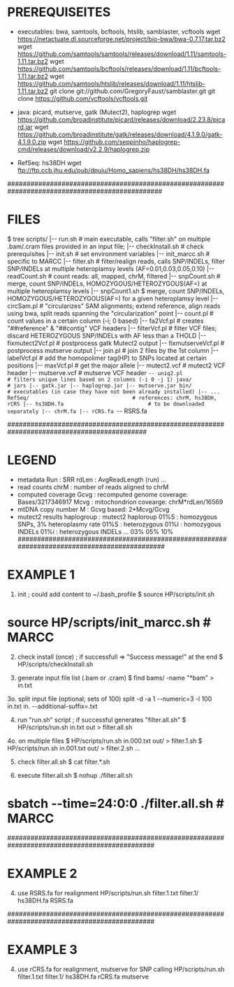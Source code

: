 # PREREQUISEITES

* executables: bwa, samtools, bcftools, htslib, samblaster, vcftools
  wget https://netactuate.dl.sourceforge.net/project/bio-bwa/bwa-0.7.17.tar.bz2
  wget https://github.com/samtools/samtools/releases/download/1.11/samtools-1.11.tar.bz2
  wget https://github.com/samtools/bcftools/releases/download/1.11/bcftools-1.11.tar.bz2
  wget https://github.com/samtools/htslib/releases/download/1.11/htslib-1.11.tar.bz2
  git  clone git://github.com/GregoryFaust/samblaster.git
  git  clone https://github.com/vcftools/vcftools.git

* java: picard, mutserve, gatk (Mutect2), haplogrep
  wget https://github.com/broadinstitute/picard/releases/download/2.23.8/picard.jar
  wget https://github.com/broadinstitute/gatk/releases/download/4.1.9.0/gatk-4.1.9.0.zip
  wget https://github.com/seppinho/haplogrep-cmd/releases/download/v2.2.9/haplogrep.zip

* RefSeq: hs38DH
  wget ftp://ftp.ccb.jhu.edu/pub/dpuiu/Homo_sapiens/hs38DH/hs38DH.fa

################################################################################################
# FILES

$ tree 
scripts/
|-- run.sh                              # main executable, calls "filter.sh" on multiple .bam/.cram files provided in an input file; 
|-- checkInstall.sh			# check prerequisites
|-- init.sh				# set environment variables
|-- init_marcc.sh                       # specific to MARCC
|-- filter.sh				# filter/realign reads, calls SNP/INDELs, filter SNP/INDELs at multiple heteroplamsy levels (AF=0.01,0.03,0.05,0.10)
|-- readCount.sh			# count reads: all, mapped, chrM, filtered
|-- snpCount.sh				# merge, count SNP/INDELs, HOMOZYGOUS/HETEROZYGOUS(AF=) at multiple heteroplamsy levels
|-- snpCount1.sh			$ merge, count SNP/INDELs, HOMOZYGOUS/HETEROZYGOUS(AF=) for a given heteroplamsy level
|-- circSam.pl				# "circularizes" SAM alignments; extend reference, align reads using bwa, split reads spanning the "circularization" point
|-- count.pl				# count values in a certain column (-i; 0 based)
|-- fa2Vcf.pl				# creates "##reference" & "##contig" VCF headers
|-- filterVcf.pl			# filter VCF files; discard HETEROZYGOUS SNP/INDELs with AF less than a THOLD
|-- fixmutect2Vcf.pl			# postprocess gatk Mutect2 output
|-- fixmutserveVcf.pl			# postprocess mutserve output
|-- join.pl				# join 2 files by the 1st column
|-- labelVcf.pl				# add the homopolimer tag(HP) to SNPs located at certain positions
|-- maxVcf.pl				# get the major allele
|-- mutect2.vcf				# mutect2 VCF header
|-- mutserve.vcf			# mutserve VCF header
`-- uniq2.pl				# filters unique lines based on 2 columns (-i 0 -j 1)
java/					# jars
|-- gatk.jar
|-- haplogrep.jar
|-- mutserve.jar
bin/                                    # executables (in case they have not been already installed)
|-- ...
RefSeq/                                 # references: chrM, hs38DH, rCRS
|-- hs38DH.fa        	                # to be	downloaded separately
|-- chrM.fa
|-- rCRS.fa
`-- RSRS.fa

############################################################################################
# LEGEND

* metadata
  Run   	: SRR
  rdLen		: AvgReadLength (run)
  ...
* read counts
  chrM		: number of reads aligned to chrM 
* computed coverage
  Gcvg		: recomputed genome coverage: Bases/3217346917 
  Mcvg		: mitochondrion covearge: chrM*rdLen/16569
* mtDNA copy number
  M		: Gcvg based:  2*Mcvg/Gcvg
* mutect2 results
  haplogroup	: mutect2 haploroup
  01%S		: homozygous SNPs, 3% heteroplasmy rate
  01%S		: heterozygous
  01%I		: homozygous INDELs
  01%i		: heterozygous INDELs
  ...
  03%
  05%
  10%
############################################################################################

# EXAMPLE 1
1. init ; could add content to ~/.bash_profile
  $ source HP/scripts/init.sh		
  # source HP/scripts/init_marcc.sh      # MARCC

2. check install (once) ; if successfull => "Success message!" at the end
  $ HP/scripts/checkInstall.sh

3. generate input file list (.bam or .cram)
  $ find bams/ -name "*bam" > in.txt  

3o. split input file (optional; sets of 100)
  split -d -a 1 --numeric=3  -l 100 in.txt  in. --additional-suffix=.txt  

4. run "run.sh" script ; if successful  generates "filter.all.sh"
  $ HP/scripts/run.sh in.txt out > filter.all.sh

4o. on multiple files
  $ HP/scripts/run.sh in.000.txt out/ > filter.1.sh
  $ HP/scripts/run.sh in.001.txt out/ > filter.2.sh
  ...

5. check filter.all.sh
  $ cat filter.*.sh

6. execute filter.all.sh
  $ nohup ./filter.all.sh 
  # sbatch --time=24:0:0 ./filter.all.sh   # MARCC

##############################################################################################

# EXAMPLE 2
4. use RSRS.fa for realignment
  HP/scripts/run.sh filter.1.txt filter.1/ hs38DH.fa RSRS.fa 

##############################################################################################

# EXAMPLE 3
4. use rCRS.fa for realignment, mutserve for SNP calling
  HP/scripts/run.sh filter.1.txt filter.1/ hs38DH.fa rCRS.fa  mutserve

